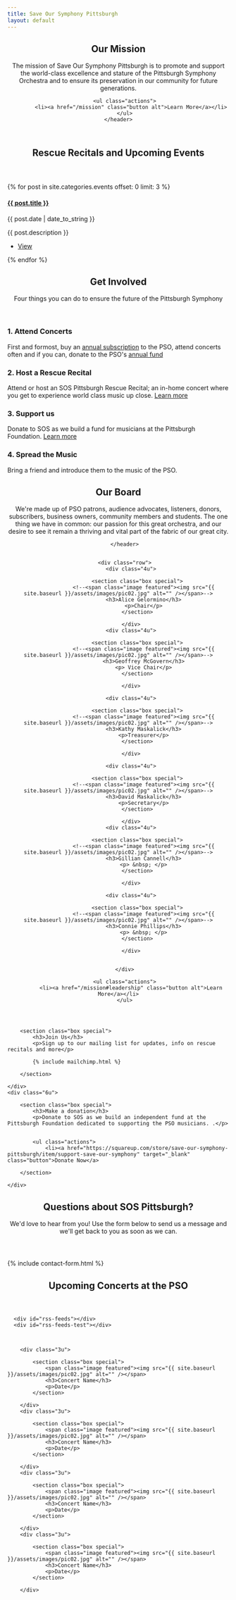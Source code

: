 ```yaml
---
title: Save Our Symphony Pittsburgh
layout: default
---
```


<a name="mission" />

<section class="box special" >
	<header class="major">
		<h2>Our Mission
		</h2>
		<p>
			The mission of Save Our Symphony Pittsburgh
			is to promote and support the world-class excellence and stature
			of the Pittsburgh Symphony Orchestra and to ensure its preservation
			in our community for future generations.
		</p>
		
		<ul class="actions">
			<li><a href="/mission" class="button alt">Learn More</a></li>
		</ul>
	</header>
	
</section>


<a name="rescuerecitals" />
				
<div class="row">
<div class="12u">
	<header class="major">
		<h2>Rescue Recitals and Upcoming Events
		</h2>
	</header>
</div>

{% for post in site.categories.events offset: 0 limit: 3 %}
	<div class="4u">
	<section class="box special rescue-recital">
		<!-- <span class="image featured"><img src="{{ site.baseurl }}/assets/images/pic02.jpg" alt="" /></span> -->
		<h4><a href="{{ site.baseurl }}{{ post.url }}">{{ post.title }}</a></h4>
		<span class="date">{{ post.date | date_to_string }}</span>
		<p>{{ post.description }}</p>
		<ul class="actions">
			<li><a href="{{ site.baseurl }}{{ post.url }}" class="button alt">View</a></li>
		</ul>
	</section>
  </div>
{% endfor %} 


</div>


<a name="get-involved" />

<section class="box special features">
	<header class="major">
		<h2>Get Involved
		</h2>
		<p>
			Four things you can do to ensure the future of the Pittsburgh Symphony
		</p>
	</header>
	<div class="features-row">
		<section>
			<h3>1. Attend Concerts</h3>
			<p>First and formost, buy an <a href="https://pittsburghsymphony.org/pso_home/web/tickets-landing">annual subscription</a> to the PSO, attend concerts often and if you can, donate to the PSO's <a href="https://pittsburghsymphony.org/pso_home/web/give-landing">annual fund</a></p>
		</section>
		<section>
			<h3>2. Host a Rescue Recital</h3>
			<p>Attend or host an SOS Pittsburgh Rescue Recital; an in-home concert where you get to experience world class music up close. <a href="/rescuerecitals">Learn more</a></p>
		</section>
	</div>
	<div class="features-row">
		<section>
			<h3>3. Support us</h3>
			<p>Donate to SOS as we build a fund for musicians at the Pittsburgh Foundation. <a href="#">Learn more</a></p>
		</section>
		<section>
			<h3>4. Spread the Music</h3>
			<p>Bring a friend and introduce them to the music of the PSO.</p>
		</section>
	</div>
</section>

<a name="board" />


<section class="box special">
	<header class="major">
		<h2>Our Board
		</h2>
		<p>
			We're made up of PSO patrons, audience advocates, listeners, donors, subscribers, business owners, community members and students. The one thing we have in common: our passion for this great orchestra, and our desire to see it remain a thriving and vital part of the fabric of our great city.
		</p>
		
		</header>
		
		
		<div class="row">
			<div class="4u">

				<section class="box special">
					<!--<span class="image featured"><img src="{{ site.baseurl }}/assets/images/pic02.jpg" alt="" /></span>-->
					<h3>Alice Gelormino</h3>
					<p>Chair</p>
				</section>

			</div>
			<div class="4u">

				<section class="box special">
					<!--<span class="image featured"><img src="{{ site.baseurl }}/assets/images/pic02.jpg" alt="" /></span>-->
					<h3>Geoffrey McGovern</h3>
					<p> Vice Chair</p>
				</section>

			</div>
		
			<div class="4u">

				<section class="box special">
					<!--<span class="image featured"><img src="{{ site.baseurl }}/assets/images/pic02.jpg" alt="" /></span>-->
					<h3>Kathy Maskalick</h3>
					<p>Treasurer</p>
				</section>

			</div>
			
			<div class="4u">

				<section class="box special">
					<!--<span class="image featured"><img src="{{ site.baseurl }}/assets/images/pic02.jpg" alt="" /></span>-->
					<h3>David Maskalick</h3>
					<p>Secretary</p>
				</section>

			</div>
			<div class="4u">

				<section class="box special">
					<!--<span class="image featured"><img src="{{ site.baseurl }}/assets/images/pic02.jpg" alt="" /></span>-->
					<h3>Gillian Cannell</h3>
					<p> &nbsp; </p>
				</section>

			</div>
		
			<div class="4u">

				<section class="box special">
					<!--<span class="image featured"><img src="{{ site.baseurl }}/assets/images/pic02.jpg" alt="" /></span>-->
					<h3>Connie Phillips</h3>
					<p> &nbsp; </p>
				</section>

			</div>
			
			
		</div>

		<ul class="actions">
			<li><a href="/mission#leadership" class="button alt">Learn More</a></li>
		</ul>
		
	
</section>

<a name="news" />
		
		
<!-- <div class="row">
	<div class="12u">
		<header class="major">
			<h2>What we're up to
			</h2>
		</header>
	</div>

	<div class="4u">

		<section class="box special">
			<span class="image featured"><img src="{{ site.baseurl }}/assets/images/pic02.jpg" alt="" /></span>
			<h3>News Item Name</h3>
			<p>Date</p>
		</section>

	</div>
	<div class="4u">

		<section class="box special">
			<span class="image featured"><img src="{{ site.baseurl }}/assets/images/pic02.jpg" alt="" /></span>
			<h3>News Item Name</h3>
			<p>Date</p>
		</section>

	</div>
	<div class="4u">

		<section class="box special">
			<span class="image featured"><img src="{{ site.baseurl }}/assets/images/pic02.jpg" alt="" /></span>
			<h3>News Item Name</h3>
			<p>Date</p>
		</section>

	</div>

</div>	 -->

<a name="contact" />


<div class="row">
	<div class="6u"> 

		<section class="box special">
			<h3>Join Us</h3>
			<p>Sign up to our mailing list for updates, info on rescue recitals and more</p>

			{% include mailchimp.html %}

		</section>

	</div>
	<div class="6u">

		<section class="box special">
			<h3>Make a donation</h3>
			<p>Donate to SOS as we build an independent fund at the Pittsburgh Foundation dedicated to supporting the PSO musicians. .</p>
			

			<ul class="actions">
				<li><a href="https://squareup.com/store/save-our-symphony-pittsburgh/item/support-save-our-symphony" target="_blank" class="button">Donate Now</a>
</li>
			</ul>

		</section>   

	</div>
</div>

<section class="box special">
	<header class="major">
		<h2>Questions about SOS Pittsburgh?</h2>
		<p>
			We'd love to hear from you! Use the form below to send us a message and we'll get back to you as soon as we can.
		</p>
	</header>
	{% include contact-form.html %}
</section>
	
	
<a name="upcoming-events" />

		
<div class="row">
	<div class="12u">
		<header class="major">
			<h2>Upcoming Concerts at the PSO 
			</h2>
		</header>
	</div>

	  <div id="rss-feeds"></div>
	  <div id="rss-feeds-test"></div>
		


		<div class="3u">

			<section class="box special">
				<span class="image featured"><img src="{{ site.baseurl }}/assets/images/pic02.jpg" alt="" /></span>
				<h3>Concert Name</h3>
				<p>Date</p>
			</section>

		</div>
		<div class="3u">

			<section class="box special">
				<span class="image featured"><img src="{{ site.baseurl }}/assets/images/pic02.jpg" alt="" /></span>
				<h3>Concert Name</h3>
				<p>Date</p>
			</section>

		</div>
		<div class="3u">

			<section class="box special">
				<span class="image featured"><img src="{{ site.baseurl }}/assets/images/pic02.jpg" alt="" /></span>
				<h3>Concert Name</h3>
				<p>Date</p>
			</section>

		</div>		
		<div class="3u">

			<section class="box special">
				<span class="image featured"><img src="{{ site.baseurl }}/assets/images/pic02.jpg" alt="" /></span>
				<h3>Concert Name</h3>
				<p>Date</p>
			</section>

		</div>
</div>	


